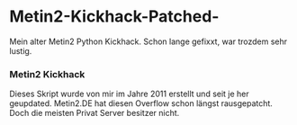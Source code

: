 # Metin2-Kickhack-Patched-
Mein alter Metin2 Python Kickhack. Schon lange gefixxt, war trozdem sehr lustig.

### Metin2 Kickhack
Dieses Skript wurde von mir im Jahre 2011 erstellt und seit je her geupdated.
Metin2.DE hat diesen Overflow schon längst rausgepatcht. Doch die meisten Privat Server besitzer nicht.
